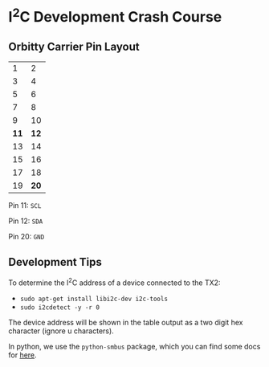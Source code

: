 # I<sup>2</sup>C Development Crash Course

## Orbitty Carrier Pin Layout

|      |    |
|------|----|
|  1   | 2  |
|  3   | 4  |
|  5   | 6  |
|  7   | 8  |
|  9   | 10 |
| **11** | **12** |
|  13  | 14 |
|  15  | 16 |
|  17  | 18 |
|  19  | **20** |

Pin 11: `SCL`

Pin 12: `SDA`

Pin 20: `GND`

## Development Tips

To determine the I<sup>2</sup>C address of a device connected to the TX2:

* `sudo apt-get install libi2c-dev i2c-tools`
* `sudo i2cdetect -y -r 0`

The device address will be shown in the table output as a two digit hex character (ignore u characters).

In python, we use the `python-smbus` package, which you can find some docs for [here](http://wiki.erazor-zone.de/wiki:linux:python:smbus:doc).